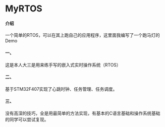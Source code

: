 # MyRTOS

#### 介绍
一个简单的RTOS，可以在其上跑自己的应用程序，这里面我编写了一个跑马灯的Demo

#### 一、
这是本人大三是用来练手写的嵌入式实时操作系统（RTOS）
#### 二、
基于STM32F407实现了心跳时钟、任务管理、任务调度。
#### 三、
没有高深的技巧，全是用最简单的方法实现，有基本的C语言基础和操作系统基础的同学可以尝试复现。